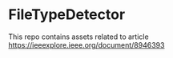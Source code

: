 # FileTypeDetector

This repo contains assets related to article https://ieeexplore.ieee.org/document/8946393
